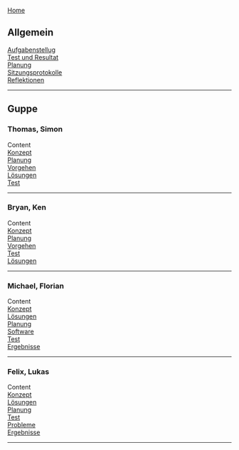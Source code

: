 [Home](home)  
     
   
## Allgemein  
[Aufgabenstellug](AufgabenstellungTeam)  
[Test und Resultat](TestUndResultatTeam)  
[Planung](PlanungTeam)   
[Sitzungsprotokolle](Sitzungsprotokolle)     
[Reflektionen](Reflektionen)    
*** 
 
## Guppe
### Thomas, Simon
Content  
[Konzept](KonzeptST)  
[Planung](PlanungST)    
[Vorgehen](VorgehenST)   
[Lösungen](LoesungenST)   
[Test](TestST)    

***
### Bryan, Ken
Content  
[Konzept](KonzeptBK)  
[Planung](PlanungBK)  
[Vorgehen](VorgehenBK)  
[Test](TestBK)  
[Lösungen](LoesungenBK)  
***
### Michael, Florian
Content  
[Konzept](KonzeptMF)  
[Lösungen](LoesungenMF)  
[Planung](PlanungMF)  
[Software](SoftwareMF)  
[Test](TestMF)  
[Ergebnisse](ErgebnisseMF)
***
### Felix, Lukas
Content  
[Konzept](KonzeptFL)  
[Lösungen](LoesungenFL)  
[Planung](PlanungFL)  
[Test](TestFL)  
[Probleme](ProblemeFL)   
[Ergebnisse](ErgebnisseFL)  

***


